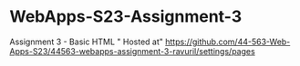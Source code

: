 # WebApps-S23-Assignment-3
Assignment 3 - Basic HTML
" Hosted at" https://github.com/44-563-Web-Apps-S23/44563-webapps-assignment-3-ravuril/settings/pages